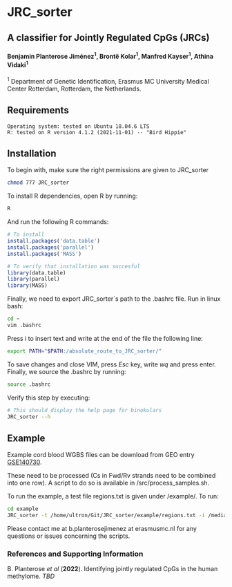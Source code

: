 # JRC_sorter 
## A classifier for Jointly Regulated CpGs (JRCs) 

#### Benjamin Planterose Jiménez<sup>1</sup>, Brontë Kolar<sup>1</sup>, Manfred Kayser<sup>1</sup>, Athina Vidaki<sup>1</sup>

<sup>1</sup> Department of Genetic Identification, Erasmus MC University Medical Center Rotterdam, Rotterdam, the Netherlands.


## Requirements

    Operating system: tested on Ubuntu 18.04.6 LTS
    R: tested on R version 4.1.2 (2021-11-01) -- "Bird Hippie"


## Installation

To begin with, make sure the right permissions are given to JRC_sorter

```bash
chmod 777 JRC_sorter
```

To install R dependencies, open R by running:
```bash
R
```
And run the following R commands:

```r
# To install
install.packages('data.table')
install.packages('parallel')
install.packages('MASS')

# To verify that installation was succesful
library(data.table)
library(parallel)
library(MASS)
```

Finally, we need to export JRC_sorter´s path to the .bashrc file. Run in linux bash:

```bash
cd ~
vim .bashrc
```

Press i to insert text and write at the end of the file the following line:
```bash
export PATH="$PATH:/absolute_route_to_JRC_sorter/"
```
To save changes and close VIM, press *Esc* key, write *wq* and press enter. Finally, we source the .bashrc by running:

```bash
source .bashrc
```

Verify this step by executing:

```bash
# This should display the help page for binokulars
JRC_sorter --h
```

## Example

Example cord blood WGBS files can be download from GEO entry [GSE140730](https://www.ncbi.nlm.nih.gov/geo/query/acc.cgi?acc=GSE140730).

These need to be processed (Cs in Fwd/Rv strands need to be combined into one row). A script to do so is available in /src/process_samples.sh.


To run the example, a test file regions.txt is given under /example/. To run:

```bash
cd example
JRC_sorter -t /home/ultron/Git/JRC_sorter/example/regions.txt -i /media/ultron/2tb_disk2/0_startallover/followup_meQTLs/cord_blood/test2/PROCESSED/ -l 200 -f 100 -r 100 -e 0.05 -c 2 -o results
```

Please contact me at b.planterosejimenez at erasmusmc.nl for any questions or issues concerning the scripts.

### References and Supporting Information
B. Planterose *et al* (**2022**). Identifying jointly regulated CpGs in the human methylome. *TBD*
